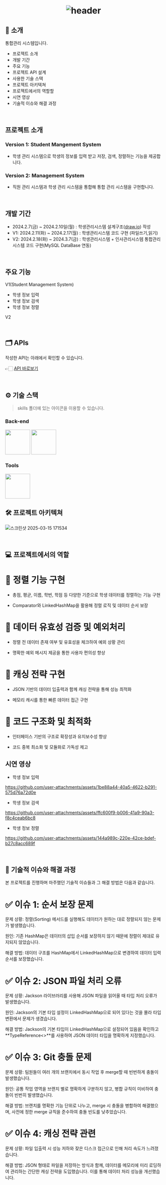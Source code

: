 <div align="center">

# 

# ![header](https://capsule-render.vercel.app/api?type=venom&color=0:5C258D,100:4389A2&height=300&section=header&text=Management%20Sysetem&fontColor=black&fontSize=50&stroke=5C258D&strokeWidth=1)

</div>

## 📝 소개

통합관리 시스템입니다.

- 프로젝트 소개
- 개발 기간
- 주요 기능
- 프로젝트 API 설계
- 사용한 기술 스택
- 프로젝트 아키텍쳐
- 프로젝트에서의 역할할
- 시연 영상
- 기술적 이슈와 해결 과정


<br />

## 프로젝트 소개

### Version 1: Student Mangement System

- 학생 관리 시스템으로 학생의 정보를 입력 받고 저장, 검색, 정렬하는 기능을 제공합니다.

### Version 2: Management System

- 직원 관리 시스템과 학생 관리 시스템을 통합해 통합 관리 시스템을 구현합니다.

<br>

## 개발 기간

- 2024.2.7(금) ~ 2024.2.10일(월) : 학생관리시스템 설계구조([draw.io](http://draw.io/)) 작성
- V1: 2024.2.11(화) ~ 2024.2.17(월) : 학생관리시스템 코드 구현 (파일쓰기,읽기)
- V2: 2024.2.18(화) ~ 2024.3.7(금) : 학생관리시스템 + 인사관리시스템 통합관리 시스템 코드 구현(MySQL DataBase 연동)

<br>

## 주요 기능

V1(Student Management System)

- 학생 정보 입력
- 학생 정보 검색
- 학생 정보 정렬

V2

<br>

## 🗂️ APIs

작성한 API는 아래에서 확인할 수 있습니다.

👉🏻 [API 바로보기](https://www.notion.so/git-github-1a3a8921a0178060b47fc567d81f734f?pvs=21)

<br />

## ⚙ 기술 스택

> skills 폴더에 있는 아이콘을 이용할 수 있습니다.
> 

### Back-end

<div>
<img src="https://github.com/yewon-Noh/readme-template/blob/main/skills/Java.png?raw=true" width="80">
<img src="https://github.com/yewon-Noh/readme-template/blob/main/skills/Mysql.png?raw=true" width="80">

</div>

### Tools

<div>
<img src="https://github.com/yewon-Noh/readme-template/blob/main/skills/Github.png?raw=true" width="80">

<br />

## 🛠️ 프로젝트 아키텍쳐

![스크린샷 2025-03-15 171534](https://github.com/user-attachments/assets/dcb30837-3dec-47f0-96eb-2b9bc4d201b6)


<br>

## 💻 프로젝트에서의 역할

# 📌 정렬 기능 구현

- 총점, 평균, 이름, 학번, 학점 등 다양한 기준으로 학생 데이터를 정렬하는 기능 구현

- Comparator와 LinkedHashMap을 활용해 정렬 로직 및 데이터 순서 보장

# 📌 데이터 유효성 검증 및 예외처리

- 정렬 전 데이터 존재 여부 및 유효성을 체크하여 예외 상황 관리

- 명확한 예외 메시지 제공을 통한 사용자 편의성 향상

# 📌 캐싱 전략 구현

- JSON 기반의 데이터 입출력과 함께 캐싱 전략을 통해 성능 최적화

- 메모리 캐시를 통한 빠른 데이터 접근 구현

# 📌 코드 구조화 및 최적화

- 인터페이스 기반의 구조로 확장성과 유지보수성 향상

- 코드 중복 최소화 및 모듈화로 가독성 제고

## 시연 영상

- 학생 정보 입력

https://github.com/user-attachments/assets/1be88a44-40a5-4622-b291-575d76a72d0e

- 학생 정보 검색

https://github.com/user-attachments/assets/ffc600f9-b006-41a9-90a3-f8c4ceab6bc8

- 학생 정보 정렬

https://github.com/user-attachments/assets/144a989c-220e-42ce-bdef-b27c8acc689f

<br />

## 🤔 기술적 이슈와 해결 과정

본 프로젝트를 진행하며 마주했던 기술적 이슈들과 그 해결 방법은 다음과 같습니다.

# ✅ 이슈 1: 순서 보장 문제

문제 상황: 정렬(Sorting) 메서드를 실행해도 데이터가 원하는 대로 정렬되지 않는 문제가 발생했습니다.

원인: 기존 HashMap은 데이터의 삽입 순서를 보장하지 않기 때문에 정렬이 제대로 유지되지 않았습니다.

해결 방법: 데이터 구조를 HashMap에서 LinkedHashMap으로 변경하여 데이터 입력 순서를 보장했습니다.

# ✅ 이슈 2: JSON 파일 처리 오류

문제 상황: Jackson 라이브러리를 사용해 JSON 파일을 읽어올 때 타입 처리 오류가 발생했습니다.

원인: Jackson의 기본 타입 설정이 LinkedHashMap으로 되어 있다는 것을 몰라 타입 변환에서 문제가 생겼습니다.

해결 방법: Jackson의 기본 타입이 LinkedHashMap으로 설정되어 있음을 확인하고 **TypeReference<>**를 사용하여 JSON 데이터 타입을 명확하게 지정했습니다.

# ✅ 이슈 3: Git 충돌 문제

문제 상황: 팀원들이 여러 개의 브랜치에서 동시 작업 후 merge할 때 빈번하게 충돌이 발생했습니다.

원인: 공통 작업 영역을 브랜치 별로 명확하게 구분하지 않고, 병합 규칙이 미비하여 충돌이 빈번히 발생했습니다.

해결 방법: 브랜치를 명확한 기능 단위로 나누고, merge 시 충돌을 병합하여 해결했으며, 사전에 정한 merge 규칙을 준수하여 충돌 빈도를 낮추었습니다.

# ✅ 이슈 4: 캐싱 전략 관련

문제 상황: 파일 입출력 시 성능 저하와 잦은 디스크 접근으로 인해 처리 속도가 느려졌습니다.

해결 방법: JSON 형태로 파일을 저장하는 방식과 함께, 데이터를 메모리에 미리 로딩하여 관리하는 간단한 캐싱 전략을 도입했습니다. 이를 통해 데이터 처리 성능을 개선했습니다.



